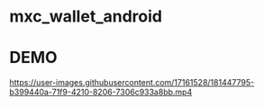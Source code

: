 # mxc_wallet_android
# DEMO


https://user-images.githubusercontent.com/17161528/181447795-b399440a-71f9-4210-8206-7306c933a8bb.mp4

